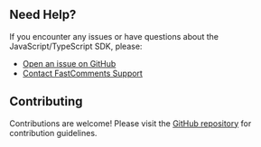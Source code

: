 ## Need Help?

If you encounter any issues or have questions about the JavaScript/TypeScript SDK, please:

- [Open an issue on GitHub](https://github.com/FastComments/fastcomments-sdk-js/issues)
- [Contact FastComments Support](https://fastcomments.com/auth/my-account/help)

## Contributing

Contributions are welcome! Please visit the [GitHub repository](https://github.com/FastComments/fastcomments-sdk-js) for contribution guidelines.
